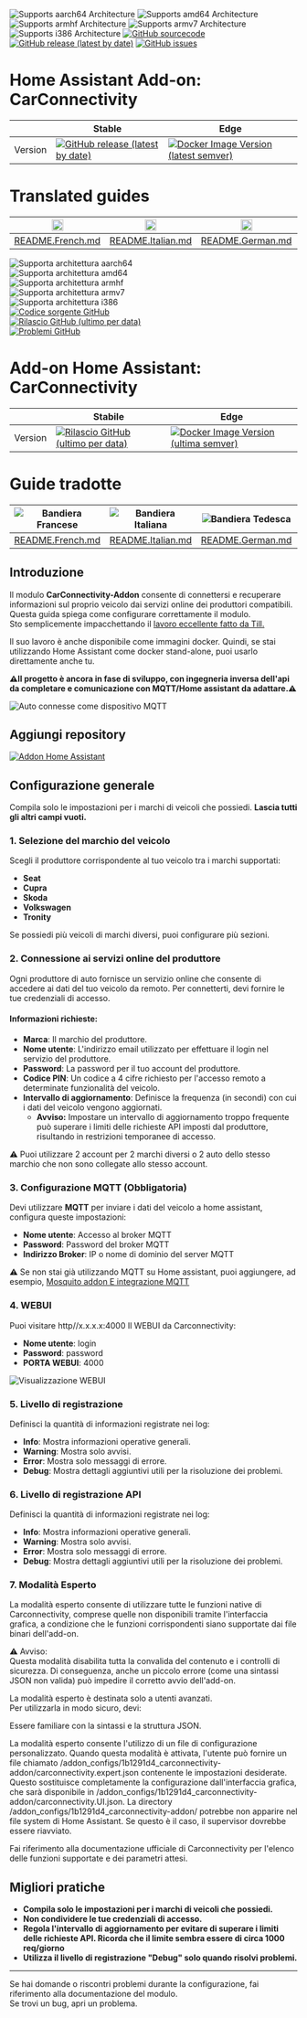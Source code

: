 ![Supports aarch64 Architecture][aarch64-shield]
![Supports amd64 Architecture][amd64-shield]
![Supports armhf Architecture][armhf-shield]
![Supports armv7 Architecture][armv7-shield]
![Supports i386 Architecture][i386-shield]
[![GitHub sourcecode](https://img.shields.io/badge/Source-GitHub-green)](https://github.com/Pulpyyyy/carconnectivity-addon/)
[![GitHub release (latest by date)](https://img.shields.io/github/v/release/Pulpyyyy/carconnectivity-addon)](https://github.com/Pulpyyyy/carconnectivity-addon/releases/latest)
[![GitHub issues](https://img.shields.io/github/issues/Pulpyyyy/carconnectivity-addon)](https://github.com/Pulpyyyy/carconnectivity-addon/issues)

[aarch64-shield]: https://img.shields.io/badge/aarch64-yes-green.svg
[amd64-shield]: https://img.shields.io/badge/amd64-yes-green.svg
[armhf-shield]: https://img.shields.io/badge/armhf-yes-green.svg
[armv7-shield]: https://img.shields.io/badge/armv7-yes-green.svg
[i386-shield]: https://img.shields.io/badge/i386-yes-green.svg

# Home Assistant Add-on: CarConnectivity

|         | Stable                                                                                                                         | Edge                                                                                                                                         |
| ------- | ------------------------------------------------------------------------------------------------------------------------------ | -------------------------------------------------------------------------------------------------------------------------------------------- |
| Version | [![GitHub release (latest by date)](https://img.shields.io/docker/v/pulpyyyy/carconnectivity-addon-amd64?&sort=date&label=&style=for-the-badge)](https://github.com/pulpyyyy/carconnectivity-addon/releases) | [![Docker Image Version (latest semver)](https://img.shields.io/docker/v/pulpyyyy/carconnectivity-addon-edge-amd64?&sort=date&label=&style=for-the-badge)](https://github.com/Pulpyyyy/carconnectivity-addon/blob/main/carconnectivity-addon-edge/CHANGELOG.md) |

# Translated guides

| <img src="https://upload.wikimedia.org/wikipedia/commons/thumb/c/c3/Flag_of_France.svg/1280px-Flag_of_France.svg.png" width="20"/> | <img src="https://upload.wikimedia.org/wikipedia/commons/thumb/0/03/Flag_of_Italy.svg/1280px-Flag_of_Italy.svg.png" width="20"/> | <img src="https://upload.wikimedia.org/wikipedia/commons/thumb/b/ba/Flag_of_Germany.svg/1280px-Flag_of_Germany.svg.png" width="20"/> | <img src="https://upload.wikimedia.org/wikipedia/commons/thumb/9/9a/Flag_of_Spain.svg/1280px-Flag_of_Spain.svg.png" width="20"/> | <img src="https://upload.wikimedia.org/wikipedia/commons/thumb/1/12/Flag_of_Poland.svg/1280px-Flag_of_Poland.svg.png" width="20"/> | <img src="https://upload.wikimedia.org/wikipedia/commons/thumb/5/5c/Flag_of_Portugal.svg/1280px-Flag_of_Portugal.svg.png" width="20"/> |
|------------------------------------------------|------------------------------------------------|------------------------------------------------|------------------------------------------------|------------------------------------------------|------------------------------------------------|
| [README.French.md](https://github.com/Pulpyyyy/carconnectivity-addon/blob/main/README.French.md) | [README.Italian.md](https://github.com/Pulpyyyy/carconnectivity-addon/blob/main/README.Italian.md) | [README.German.md](https://github.com/Pulpyyyy/carconnectivity-addon/blob/main/README.German.md) | [README.Spanish.md](https://github.com/Pulpyyyy/carconnectivity-addon/blob/main/README.Spanish.md) | [README.Polish.md](https://github.com/Pulpyyyy/carconnectivity-addon/blob/main/README.Polish.md) | [README.Portuguese.md](https://github.com/Pulpyyyy/carconnectivity-addon/blob/main/README.Portuguese.md) |


![Supporta architettura aarch64][aarch64-shield]  
![Supporta architettura amd64][amd64-shield]  
![Supporta architettura armhf][armhf-shield]  
![Supporta architettura armv7][armv7-shield]  
![Supporta architettura i386][i386-shield]  
[![Codice sorgente GitHub](https://img.shields.io/badge/Source-GitHub-green)](https://github.com/Pulpyyyy/carconnectivity-addon/)  
[![Rilascio GitHub (ultimo per data)](https://img.shields.io/github/v/release/Pulpyyyy/carconnectivity-addon)](https://github.com/Pulpyyyy/carconnectivity-addon/releases/latest)  
[![Problemi GitHub](https://img.shields.io/github/issues/Pulpyyyy/carconnectivity-addon)](https://github.com/Pulpyyyy/carconnectivity-addon/issues)  

[aarch64-shield]: https://img.shields.io/badge/aarch64-yes-green.svg  
[amd64-shield]: https://img.shields.io/badge/amd64-yes-green.svg  
[armhf-shield]: https://img.shields.io/badge/armhf-yes-green.svg  
[armv7-shield]: https://img.shields.io/badge/armv7-yes-green.svg  
[i386-shield]: https://img.shields.io/badge/i386-yes-green.svg  

# Add-on Home Assistant: CarConnectivity  

|         | Stabile                                                                                                                         | Edge                                                                                                                                         |  
| ------- | ------------------------------------------------------------------------------------------------------------------------------ | -------------------------------------------------------------------------------------------------------------------------------------------- |  
| Version | [![Rilascio GitHub (ultimo per data)](https://img.shields.io/docker/v/pulpyyyy/carconnectivity-addon-amd64?&sort=date&label=&style=for-the-badge)](https://github.com/pulpyyyy/carconnectivity-addon/releases) | [![Docker Image Version (ultima semver)](https://img.shields.io/docker/v/pulpyyyy/carconnectivity-addon-edge-amd64?&sort=date&label=&style=for-the-badge)](https://github.com/Pulpyyyy/carconnectivity-addon/blob/main/carconnectivity-addon-edge/CHANGELOG.md) |  

# Guide tradotte  

| ![Bandiera Francese](https://upload.wikimedia.org/wikipedia/commons/thumb/c/c3/Flag_of_France.svg/1280px-Flag_of_France.svg.png) | ![Bandiera Italiana](https://upload.wikimedia.org/wikipedia/commons/thumb/0/03/Flag_of_Italy.svg/1280px-Flag_of_Italy.svg.png) | ![Bandiera Tedesca](https://upload.wikimedia.org/wikipedia/commons/thumb/b/ba/Flag_of_Germany.svg/1280px-Flag_of_Germany.svg.png) | ![Bandiera Spagnola](https://upload.wikimedia.org/wikipedia/commons/thumb/9/9a/Flag_of_Spain.svg/1280px-Flag_of_Spain.svg.png) | ![Bandiera Polacca](https://upload.wikimedia.org/wikipedia/commons/thumb/1/12/Flag_of_Poland.svg/1280px-Flag_of_Poland.svg.png) | ![Bandiera Portoghese](https://upload.wikimedia.org/wikipedia/commons/thumb/5/5c/Flag_of_Portugal.svg/1280px-Flag_of_Portugal.svg.png) |  
|---------|-----------|-----------|-----------|-----------|-----------|  
| [README.French.md](https://github.com/Pulpyyyy/carconnectivity-addon/blob/main/README.French.md) | [README.Italian.md](https://github.com/Pulpyyyy/carconnectivity-addon/blob/main/README.Italian.md) | [README.German.md](https://github.com/Pulpyyyy/carconnectivity-addon/blob/main/README.German.md) | [README.Spanish.md](https://github.com/Pulpyyyy/carconnectivity-addon/blob/main/README.Spanish.md) | [README.Polish.md](https://github.com/Pulpyyyy/carconnectivity-addon/blob/main/README.Polish.md) | [README.Portuguese.md](https://github.com/Pulpyyyy/carconnectivity-addon/blob/main/README.Portuguese.md) |  

## Introduzione  

Il modulo **CarConnectivity-Addon** consente di connettersi e recuperare informazioni sul proprio veicolo dai servizi online dei produttori compatibili. Questa guida spiega come configurare correttamente il modulo.  
Sto semplicemente impacchettando il [lavoro eccellente fatto da Till.](https://github.com/tillsteinbach/CarConnectivity)  

Il suo lavoro è anche disponibile come immagini docker. Quindi, se stai utilizzando Home Assistant come docker stand-alone, puoi usarlo direttamente anche tu.  

**⚠️Il progetto è ancora in fase di sviluppo, con ingegneria inversa dell'api da completare e comunicazione con MQTT/Home assistant da adattare.⚠️**  

![Auto connesse come dispositivo MQTT](https://raw.githubusercontent.com/Pulpyyyy/carconnectivity-addon/refs/heads/main/img/mqtt_device.png)  

## Aggiungi repository  

[![Addon Home Assistant](https://raw.githubusercontent.com/Pulpyyyy/carconnectivity-addon/refs/heads/main/.github/img/addon-ha.svg)](https://my.home-assistant.io/redirect/supervisor_add_addon_repository/?repository_url=https%3A%2F%2Fgithub.com%2FPulpyyyy%2Fcarconnectivity-addon)  

## Configurazione generale  

Compila solo le impostazioni per i marchi di veicoli che possiedi. **Lascia tutti gli altri campi vuoti.**  

### 1. Selezione del marchio del veicolo  
Scegli il produttore corrispondente al tuo veicolo tra i marchi supportati:  
- **Seat**  
- **Cupra**  
- **Skoda**  
- **Volkswagen**  
- **Tronity**  

Se possiedi più veicoli di marchi diversi, puoi configurare più sezioni.  

### 2. Connessione ai servizi online del produttore  
Ogni produttore di auto fornisce un servizio online che consente di accedere ai dati del tuo veicolo da remoto. Per connetterti, devi fornire le tue credenziali di accesso.  

#### Informazioni richieste:  
- **Marca**: Il marchio del produttore.  
- **Nome utente**: L'indirizzo email utilizzato per effettuare il login nel servizio del produttore.  
- **Password**: La password per il tuo account del produttore.  
- **Codice PIN**: Un codice a 4 cifre richiesto per l'accesso remoto a determinate funzionalità del veicolo.  
- **Intervallo di aggiornamento**: Definisce la frequenza (in secondi) con cui i dati del veicolo vengono aggiornati.  
  - **Avviso:** Impostare un intervallo di aggiornamento troppo frequente può superare i limiti delle richieste API imposti dal produttore, risultando in restrizioni temporanee di accesso.  

⚠️ Puoi utilizzare 2 account per 2 marchi diversi o 2 auto dello stesso marchio che non sono collegate allo stesso account.  

### 3. Configurazione MQTT (Obbligatoria)  
Devi utilizzare **MQTT** per inviare i dati del veicolo a home assistant, configura queste impostazioni:  
- **Nome utente**: Accesso al broker MQTT  
- **Password**: Password del broker MQTT  
- **Indirizzo Broker**: IP o nome di dominio del server MQTT  

⚠️ Se non stai già utilizzando MQTT su Home assistant, puoi aggiungere, ad esempio, [Mosquito addon E integrazione MQTT](https://www.home-assistant.io/integrations/mqtt)  

### 4. WEBUI  
Puoi visitare http//x.x.x.x:4000 Il WEBUI da Carconnectivity:  
- **Nome utente**: login  
- **Password**: password  
- **PORTA WEBUI**: 4000  

![Visualizzazione WEBUI](https://raw.githubusercontent.com/Pulpyyyy/carconnectivity-addon/refs/heads/main/img/webui_view.jpeg)  

### 5. Livello di registrazione  
Definisci la quantità di informazioni registrate nei log:  
- **Info**: Mostra informazioni operative generali.  
- **Warning**: Mostra solo avvisi.  
- **Error**: Mostra solo messaggi di errore.  
- **Debug**: Mostra dettagli aggiuntivi utili per la risoluzione dei problemi.  

### 6. Livello di registrazione API  
Definisci la quantità di informazioni registrate nei log:  
- **Info**: Mostra informazioni operative generali.  
- **Warning**: Mostra solo avvisi.  
- **Error**: Mostra solo messaggi di errore.  
- **Debug**: Mostra dettagli aggiuntivi utili per la risoluzione dei problemi.  

### 7. Modalità Esperto  
La modalità esperto consente di utilizzare tutte le funzioni native di Carconnectivity, comprese quelle non disponibili tramite l'interfaccia grafica, a condizione che le funzioni corrispondenti siano supportate dai file binari dell'add-on.  

⚠️ Avviso:  
Questa modalità disabilita tutta la convalida del contenuto e i controlli di sicurezza. Di conseguenza, anche un piccolo errore (come una sintassi JSON non valida) può impedire il corretto avvio dell'add-on.  

La modalità esperto è destinata solo a utenti avanzati.  
Per utilizzarla in modo sicuro, devi:  

Essere familiare con la sintassi e la struttura JSON.  

La modalità esperto consente l'utilizzo di un file di configurazione personalizzato. Quando questa modalità è attivata, l'utente può fornire un file chiamato /addon_configs/1b1291d4_carconnectivity-addon/carconnectivity.expert.json contenente le impostazioni desiderate. Questo sostituisce completamente la configurazione dall'interfaccia grafica, che sarà disponibile in /addon_configs/1b1291d4_carconnectivity-addon/carconnectivity.UI.json. La directory /addon_configs/1b1291d4_carconnectivity-addon/ potrebbe non apparire nel file system di Home Assistant. Se questo è il caso, il supervisor dovrebbe essere riavviato.  

Fai riferimento alla documentazione ufficiale di Carconnectivity per l'elenco delle funzioni supportate e dei parametri attesi.  

## Migliori pratiche  
- **Compila solo le impostazioni per i marchi di veicoli che possiedi.**  
- **Non condividere le tue credenziali di accesso.**  
- **Regola l'intervallo di aggiornamento per evitare di superare i limiti delle richieste API. Ricorda che il limite sembra essere di circa 1000 req/giorno**  
- **Utilizza il livello di registrazione "Debug" solo quando risolvi problemi.**  

---  

Se hai domande o riscontri problemi durante la configurazione, fai riferimento alla documentazione del modulo.  
Se trovi un bug, apri un problema.